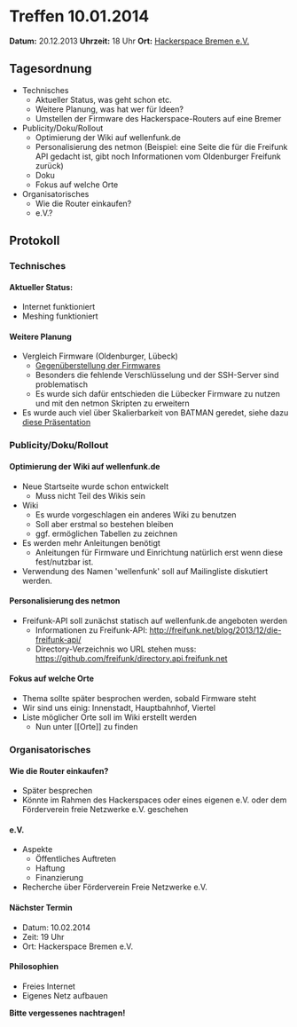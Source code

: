 # Treffen 10.01.2014

**Datum:** 20.12.2013 **Uhrzeit:** 18 Uhr **Ort:** [Hackerspace Bremen e.V.](http://http://www.hackerspace-bremen.de)

## Tagesordnung

* Technisches
  * Aktueller Status, was geht schon etc.
  * Weitere Planung, was hat wer für Ideen?
  * Umstellen der Firmware des Hackerspace-Routers auf eine Bremer
* Publicity/Doku/Rollout
  * Optimierung der Wiki auf wellenfunk.de
  * Personalisierung des netmon (Beispiel: eine Seite die für die Freifunk API gedacht ist, gibt noch Informationen vom Oldenburger Freifunk zurück)
  * Doku
  * Fokus auf welche Orte
* Organisatorisches
  * Wie die Router einkaufen?
  * e.V.?

## Protokoll

### Technisches

#### Aktueller Status:

* Internet funktioniert
* Meshing funktioniert

#### Weitere Planung

* Vergleich Firmware (Oldenburger, Lübeck)
  * [Gegenüberstellung der Firmwares](https://jplitza.de/tmp/FF-Firmwares.pdf)
  * Besonders die fehlende Verschlüsselung und der SSH-Server sind problematisch
  * Es wurde sich dafür entschieden die Lübecker Firmware zu nutzen und mit den netmon Skripten zu erweitern
* Es wurde auch viel über Skalierbarkeit von BATMAN geredet, siehe dazu [diese Präsentation](http://wiki.freifunk.net/images/e/e1/Batman-adv-scalability.pdf)

### Publicity/Doku/Rollout

#### Optimierung der Wiki auf wellenfunk.de
* Neue Startseite wurde schon entwickelt
  * Muss nicht Teil des Wikis sein 
* Wiki
  * Es wurde vorgeschlagen ein anderes Wiki zu benutzen
  * Soll aber erstmal so bestehen bleiben
  * ggf. ermöglichen Tabellen zu zeichnen
* Es werden mehr Anleitungen benötigt
  * Anleitungen für Firmware und Einrichtung natürlich erst wenn diese fest/nutzbar ist.
* Verwendung des Namen 'wellenfunk' soll auf Mailingliste diskutiert werden.
 

#### Personalisierung des netmon

* Freifunk-API soll zunächst statisch auf wellenfunk.de angeboten werden
  * Informationen zu Freifunk-API: http://freifunk.net/blog/2013/12/die-freifunk-api/
  * Directory-Verzeichnis wo URL stehen muss: https://github.com/freifunk/directory.api.freifunk.net

#### Fokus auf welche Orte

* Thema sollte später besprochen werden, sobald Firmware steht
* Wir sind uns einig: Innenstadt, Hauptbahnhof, Viertel
* Liste möglicher Orte soll im Wiki erstellt werden
  * Nun unter [[Orte]] zu finden 

### Organisatorisches

#### Wie die Router einkaufen?

* Später besprechen
* Könnte im Rahmen des Hackerspaces oder eines eigenen e.V. oder dem Förderverein freie Netzwerke e.V. geschehen

#### e.V.

* Aspekte
  * Öffentliches Auftreten
  * Haftung
  * Finanzierung
* Recherche über Förderverein Freie Netzwerke e.V. 

#### Nächster Termin

* Datum: 10.02.2014
* Zeit: 19 Uhr
* Ort: Hackerspace Bremen e.V.

#### Philosophien

* Freies Internet
* Eigenes Netz aufbauen

**Bitte vergessenes nachtragen!**